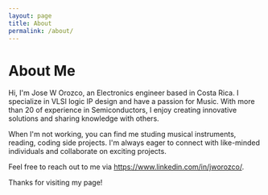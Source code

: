 ```yaml
---
layout: page
title: About
permalink: /about/
---
```


# About Me

Hi, I'm Jose W Orozco, an Electronics engineer based in Costa Rica. I specialize in VLSI logic IP design and have a passion for Music. With more than 20 of experience in Semiconductors, I enjoy creating innovative solutions and sharing knowledge with others.

When I'm not working, you can find me studing musical instruments, reading, coding side projects. I'm always eager to connect with like-minded individuals and collaborate on exciting projects.

Feel free to reach out to me via https://www.linkedin.com/in/jworozco/.

Thanks for visiting my page!

